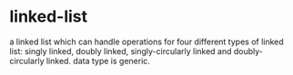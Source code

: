 # linked-list
a linked list which can handle operations for four different types of linked list: singly linked, doubly linked, singly-circularly linked and doubly-circularly linked. data type is generic.
